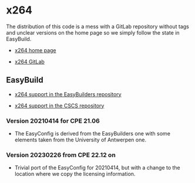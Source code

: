 # x264

The distribution of this code is a mess with a GitLab repository without tags and unclear
versions on the home page so we simply follow the state in EasyBuild.

  * [x264 home page](https://www.videolan.org/developers/x264.html)

  * [x264 GitLab](https://code.videolan.org/videolan/x264)


## EasyBuild

  * [x264 support in the EasyBuilders repository](https://github.com/easybuilders/easybuild-easyconfigs/tree/develop/easybuild/easyconfigs/x/x264)

  * [x264 support in the CSCS repository](https://github.com/eth-cscs/production/tree/master/easybuild/easyconfigs/x/x264)


### Version 20210414 for CPE 21.06

  * The EasyConfig is derived from the EasyBuilders one with some elements taken
    from the University of Antwerpen one.


### Version 20230226 from CPE 22.12 on
    
  * Trivial port of the EasyConfig for 20210414, but with a change to the location
    where we copy the licensing information.

  